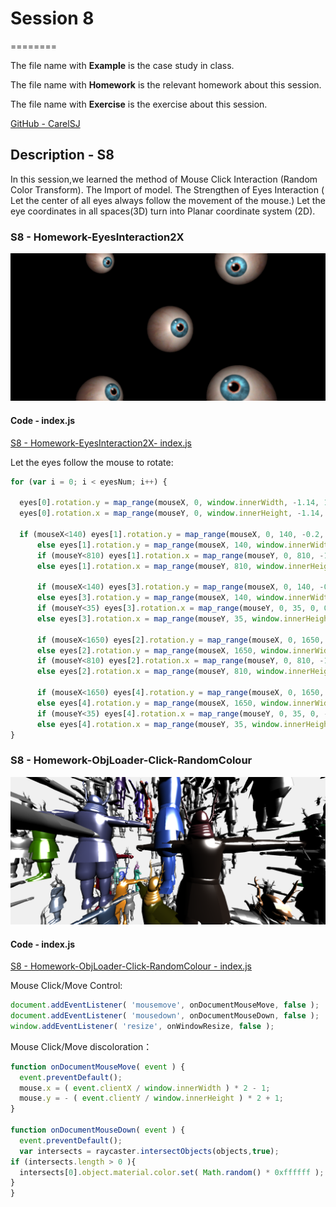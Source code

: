 # Session 8
========

The file name with **Example** is the case study in class.

The file name with **Homework** is the relevant homework about this session.

The file name with **Exercise** is the exercise about this session.

[GitHub - CarelSJ](https://github.com/CarelSJ/DAT505-GitHub)

## Description - S8 ##

In this session,we learned the method of Mouse Click Interaction (Random Color Transform).
The Import of model.
The Strengthen of Eyes Interaction ( Let the center of all eyes always follow the movement of the mouse.)
Let the eye coordinates in all spaces(3D) turn into Planar coordinate system (2D).

### S8 - Homework-EyesInteraction2X ###
![S8-01](https://github.com/CarelSJ/DAT505-GitHub/blob/master/images/S8-01.png)
#### Code - index.js ####

[S8 - Homework-EyesInteraction2X- index.js](https://github.com/CarelSJ/DAT505-GitHub/blob/master/Session8/S8_Homework-EyesInteraction2X/js/index.js)

Let the eyes follow the mouse to rotate:
```javascript
for (var i = 0; i < eyesNum; i++) {

  eyes[0].rotation.y = map_range(mouseX, 0, window.innerWidth, -1.14, 1.14);
  eyes[0].rotation.x = map_range(mouseY, 0, window.innerHeight, -1.14, 1.14);

  if (mouseX<140) eyes[1].rotation.y = map_range(mouseX, 0, 140, -0.2, 0.25);
      else eyes[1].rotation.y = map_range(mouseX, 140, window.innerWidth, 0.25, 1.14);
      if (mouseY<810) eyes[1].rotation.x = map_range(mouseY, 0, 810, -1.14, -0.25);
      else eyes[1].rotation.x = map_range(mouseY, 810, window.innerHeight, -0.25, 0);

      if (mouseX<140) eyes[3].rotation.y = map_range(mouseX, 0, 140, -0.2, 0.25);
      else eyes[3].rotation.y = map_range(mouseX, 140, window.innerWidth, 0.25, 1.14);
      if (mouseY<35) eyes[3].rotation.x = map_range(mouseY, 0, 35, 0, 0.25);
      else eyes[3].rotation.x = map_range(mouseY, 35, window.innerHeight, 0.25, 1.14);

      if (mouseX<1650) eyes[2].rotation.y = map_range(mouseX, 0, 1650, -1.14, 0);
      else eyes[2].rotation.y = map_range(mouseX, 1650, window.innerWidth,0, 0.3 );
      if (mouseY<810) eyes[2].rotation.x = map_range(mouseY, 0, 810, -1.14, 0);
      else eyes[2].rotation.x = map_range(mouseY, 810, window.innerHeight, 0, 0.2);

      if (mouseX<1650) eyes[4].rotation.y = map_range(mouseX, 0, 1650, -1.14, 0);
      else eyes[4].rotation.y = map_range(mouseX, 1650, window.innerWidth, 0, 0.3);
      if (mouseY<35) eyes[4].rotation.x = map_range(mouseY, 0, 35, 0, -0.25);
      else eyes[4].rotation.x = map_range(mouseY, 35, window.innerHeight, 0.25, 1.14)
}
```

### S8 - Homework-ObjLoader-Click-RandomColour ###
![S8-02](https://github.com/CarelSJ/DAT505-GitHub/blob/master/images/S8-02.png)
#### Code - index.js ####

[S8 - Homework-ObjLoader-Click-RandomColour - index.js](https://github.com/CarelSJ/DAT505-GitHub/blob/master/Session8/S8_Homework-ObjLoader-Click-RandomColour/js/index.js)

Mouse Click/Move Control:
```javascript
document.addEventListener( 'mousemove', onDocumentMouseMove, false );
document.addEventListener( 'mousedown', onDocumentMouseDown, false );
window.addEventListener( 'resize', onWindowResize, false );
```

Mouse Click/Move discoloration：

```javascript
function onDocumentMouseMove( event ) {
  event.preventDefault();
  mouse.x = ( event.clientX / window.innerWidth ) * 2 - 1;
  mouse.y = - ( event.clientY / window.innerHeight ) * 2 + 1;
}

function onDocumentMouseDown( event ) {
  event.preventDefault();
  var intersects = raycaster.intersectObjects(objects,true);
if (intersects.length > 0 ){
  intersects[0].object.material.color.set( Math.random() * 0xffffff );
}
}

```

